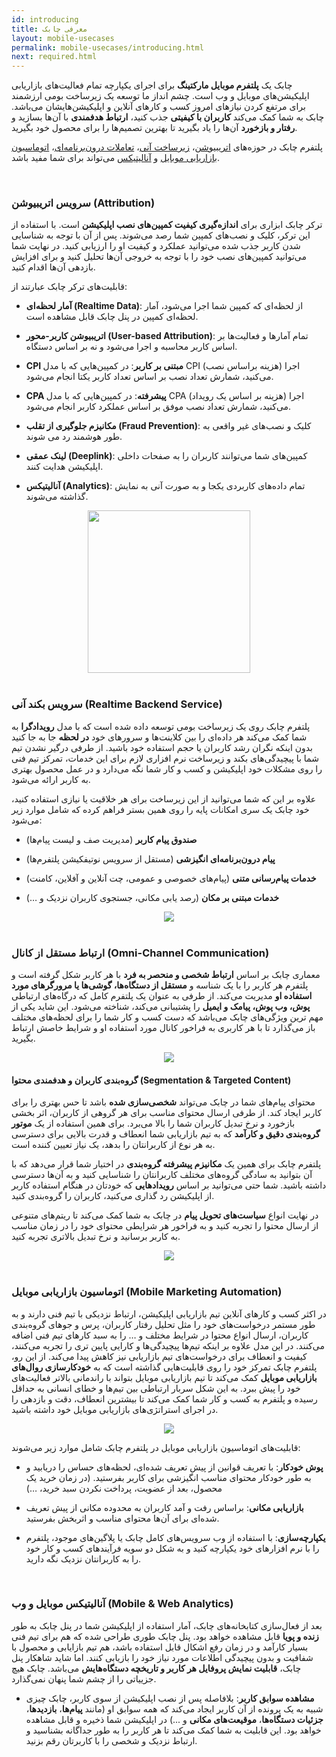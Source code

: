 ```yaml
---
id: introducing
title: معرفی چابک
layout: mobile-usecases
permalink: mobile-usecases/introducing.html
next: required.html
---
```


چابک یک **پلتفرم موبایل مارکتینگ** برای اجرای یکپارچه تمام فعالیت‌های بازاریابی اپلیکیشن‌های موبایل و وب است. چشم انداز ما توسعه یک زیرساخت بومی ارزشمند برای مرتفع کردن نیاز‌های امروز کسب و کار‌های آنلاین و اپلیکیشن‌هایشان می‌باشد. چابک به شما کمک می‌کند **کاربران با کیفیتی** جذب کنید، **ارتباط هدفمندی** با آن‌ها بسازید و **رفتار و بازخورد** آن‌ها را یاد بگیرید تا بهترین تصمیم‌ها را برای محصول خود بگیرید.

پلتفرم چابک در حوزه‌های [اتریبیوشن](/javascript/introducing.html#سرویس-اتریبیوشن-attribution)، [زیرساخت آنی](/javascript/introducing.html#سرویس-بکند-آنی-realtime-backend-service)، [تعاملات درون‌برنامه‌ای](/javascript/introducing.html#ارتباط-مستقل-از-کانال-omni-channel-communication)، [اتوماسیون بازاریابی موبایل](/javascript/introducing.html#اتوماسیون-بازاریابی-موبایل-mobile-marketing-automation) و [آنالیتیکس](/javascript/introducing.html#آنالیتیکس-موبایل-و-وب-mobile--web-analytics) می‌تواند برای شما مفید باشد.

<br>

### سرویس اتریبیوشن (Attribution)

ترکر چابک ابزاری برای **اندازه‌گیری کیفیت کمپین‌های نصب اپلیکیشن** است. با استفاده از این ترکر، کلیک‌ و نصب‌های کمپین شما رصد می‌شوند. پس از آن با توجه به شناسایی شدن کاربر جذب شده می‌توانید عملکرد و کیفیت او را ارزیابی کنید. در نهایت شما می‌توانید کمپین‌های نصب خود را با توجه به خروجی آن‌ها تحلیل کنید و برای افزایش بازدهی آن‌ها اقدام کنید. 

قابلیت‌های ترکر چابک عبارتند از:

- **آمار لحظه‌ای (Realtime Data)**: از لحظه‌ای که کمپین شما اجرا می‌شود، آمار لحظه‌ای کمپین در پنل چابک قابل مشاهده است.

- **اتریبیوشن کاربر-محور (User-based Attribution)**: تمام آمار‌ها و فعالیت‌ها بر اساس کاربر محاسبه و اجرا می‌شود و نه بر اساس دستگاه.

- **CPI مبتنی بر کاربر**: در کمپین‌هایی که با مدل ‌CPI (هزینه براساس نصب) اجرا می‌کنید، شمارش تعداد نصب بر اساس تعداد کاربر یکتا انجام می‌شود.

- **CPA پیشرفته**: در کمپین‌هایی که با مدل CPA (هزینه بر اساس یک رویداد) اجرا می‌کنید، شمارش تعداد نصب موفق بر اساس عملکرد کاربر انجام می‌شود.

- **مکانیزم جلوگیری از تقلب (Fraud Prevention)**: کلیک و نصب‌های غیر واقعی به طور هوشمند رد می شوند.

- **لینک‌ عمقی (Deeplink)**: کمپین‌های شما می‌توانند کاربران را به صفحات داخلی اپلیکیشن هدایت کنند.

- **آنالیتیکس (Analytics)**: تمام داده‌های کاربردی یکجا و به صورت آنی به نمایش گذاشته می‌شوند.

<div style="text-align: center ;"><img src="https://svgshare.com/i/Br6.svg" class="img-fluid" style="
    height: 260px;
"></div> 

<br>

### سرویس بکند آنی (Realtime Backend Service)

پلتفرم چابک روی یک زیرساخت بومی توسعه داده شده است که با مدل **رویداد‌گرا** به شما کمک می‌کند هر داده‌ای را بین کلاینت‌ها و سرور‌های خود **در لحظه** جا‌ به‌‌ جا کنید بدون اینکه نگران رشد کاربران یا حجم استفاده خود باشید. از طرفی درگیر نشدن تیم شما با پیچیدگی‌های بکند و زیرساخت نرم افزاری لازم برای این خدمات، تمرکز تیم فنی را روی مشکلات خود اپلیکیشن و کسب و کار شما نگه می‌دارد و در عمل محصول بهتری به کاربر ارائه می‌شود.

علاوه بر این که شما می‌توانید از این زیرساخت برای هر خلاقیت یا نیازی استفاده کنید، خود چابک یک سری امکانات پایه را روی همین بستر فراهم کرده که شامل موارد زیر می‌شود:

- **صندوق پیام کاربر** (مدیریت صف و لیست پیام‌ها)

- **پیام‌ درون‌برنامه‌ای انگیزشی** (مستقل از سرویس نوتیفکیشن پلتفرم‌ها)

- **خدمات پیام‌رسانی متنی** (پیام‌های خصوصی و عمومی، چت آنلاین و آفلاین، کامنت)

- **خدمات مبتنی بر مکان** (رصد یابی مکانی، جستجوی کاربران نزدیک و …)


<div style="text-align: center;"><img src="https://svgshare.com/i/7xC.svg" /></div> 

<br>

### ارتباط مستقل از کانال (Omni-Channel Communication)

معماری چابک بر اساس **ارتباط شخصی و منحصر به فرد** با هر کاربر شکل گرفته است و پلتفرم هر کاربر را با یک شناسه و **مستقل از دستگاه‌ها، گوشی‌ها یا مرورگر‌های مورد استفاده او** مدیریت می‌کند. از طرفی به عنوان یک پلتفرم کامل که درگاه‌‌های ارتباطی **پوش، وب پوش، پیامک و ایمیل** را پشتیبانی می‌کند، شناخته می‌شود. این شاید یکی از مهم ترین ویژگی‌های چابک می‌باشد که دست کسب و کار شما را برای لحظه‌های مختلف باز می‌گذارد تا با هر کاربری به فراخور کانال مورد استفاده او و شرایط خاصش ارتباط بگیرید.

<div style="text-align: center;"><img src="http://uupload.ir/files/qxf_disactive1.1281e083.png
" /></div>


#### گروه‌بندی کاربران و هدفمندی محتوا (Segmentation & Targeted Content)

محتوای پیام‌های شما در چابک می‌تواند **شخصی‌سازی شده** باشد تا حس بهتری را برای کاربر ایجاد کند. از طرفی ارسال محتوای مناسب برای هر گروهی از کاربران، اثر بخشی بازخورد و نرخ تبدیل کاربران شما را بالا می‌برد. برای همین استفاده از یک **موتور گروه‌بندی دقیق و کارآمد** که به تیم بازاریابی شما انعطاف و قدرت بالایی برای دسترسی به هر نوع از کاربرانتان را بدهد، یک نیاز تعیین کننده است.

پلتفرم چابک برای همین یک **مکانیزم پیشرفته گروه‌بندی** در اختیار شما قرار می‌دهد که با آن بتوانید به سادگی گروه‌های مختلف کاربرانتان را شناسایی کنید و به آن‌ها دسترسی داشته باشید. شما حتی می‌توانید بر اساس **رویداد‌هایی** که خودتان در هنگام استفاده کاربر از اپلیکیشن رد گذاری می‌کنید، کاربران را گروه‌بندی کنید.

در نهایت انواع **سیاست‌های تحویل پیام** در چابک به شما کمک می‌کند تا ریتم‌های متنوعی از ارسال محتوا را تجربه کنید و به فراخور هر شرایطی محتوای خود را در زمان مناسب به کاربر برسانید و نرخ تبدیل بالاتری تجربه کنید.

<div style="text-align: center;"><img src="http://uupload.ir/files/uas_disactive2.png
" /></div>

<br>

### اتوماسیون بازاریابی موبایل (Mobile Marketing Automation) 

در اکثر کسب و کار‌های آنلاین تیم‌ بازاریابی اپلیکیشن، ارتباط نزدیکی با تیم فنی دارند و به طور مستمر درخواست‌های خود را مثل تحلیل رفتار کاربران، پرس و جو‌های گروه‌بندی کاربران، ارسال انواع محتوا در شرایط مختلف و … را به سبد کارهای تیم فنی اضافه می‌کنند. در این مدل علاوه بر اینکه تیم‌ها پیچیدگی‌ها و کارایی پایین تری را تجربه می‌کنند، کیفیت و انعطاف برای درخواست‌های تیم بازاریابی نیز کاهش پیدا می‌کند. از این رو، پلتفرم چابک تمرکز خود را روی قابلیت‌هایی گذاشته است که به **خودکار‌سازی روال‌های بازاریابی موبایل** کمک می‌کند تا تیم بازاریابی موبایل بتواند با راندمانی بالاتر فعالیت‌های خود را پیش ببرد. به این شکل سربار ارتباطی بین تیم‌ها و خطای انسانی به حداقل رسیده و پلتفرم به کسب و کار شما کمک می‌‌کند تا بیشترین انعطاف، دقت و بازدهی را در اجرای استراتژی‌های بازاریابی موبایل خود داشته باشید.



<div style="text-align: center;"><img src="http://uupload.ir/files/jvzs_disactive3.png" /></div>

قابلیت‌های اتوماسیون بازاریابی موبایل در پلتفرم چابک شامل موارد زیر می‌شوند:

- **پوش خودکار**: با تعریف قوانین از پیش تعریف شده‌ای، لحظه‌های حساس را دریابید و به طور خودکار محتوای مناسب انگیزشی برای کاربر بفرستید. (در زمان خرید یک محصول، بعد از عضویت، پرداخت نکردن سبد خرید، …)

- **بازاریابی مکانی**:‌ براساس رفت و آمد کاربران به محدوده مکانی از پیش تعریف شده‌ای برای آن‌ها محتوای مناسب و اثر‌بخش بفرستید.

- **یکپارچه‌سازی**: با استفاده از وب سرویس‌های‌ کامل چابک یا پلاگین‌های موجود، پلتفرم را با نرم افزار‌های خود یکپارچه کنید و به شکل دو سویه فرآیند‌های کسب و کار خود را به کاربرانتان نزدیک نگه دارید.

<br>

### آنالیتیکس موبایل و وب (Mobile & Web Analytics)

بعد از فعال‌سازی کتابخانه‌های چابک، آمار استفاده از اپلیکیشن شما در پنل چابک به طور **زنده و پویا** قابل مشاهده خواهد بود. پنل چابک طوری طراحی شده که هم برای تیم فنی بسیار کارآمد و در زمان رفع اشکال قابل استفاده باشد، هم تیم بازایابی و محصول با شفافیت و بدون پیچیدگی اطلاعات مورد نیاز خود را بازیابی کنند. اما شاید شاهکار پنل چابک، **قابلیت نمایش پروفایل هر کاربر و تاریخچه دستگاه‌هایش** می‌باشد. چابک هیچ جزییاتی را از چشم شما پنهان نمی‌گذارد.

- **مشاهده سوابق کاربر**: بلافاصله پس از نصب اپلیکیشن از سوی کاربر، چابک چیزی شبیه به یک پرونده‌ از آن کاربر ایجاد می‌کند که همه سوابق او (مانند **پیام‌ها**، **بازدیدها**، **جزئیات دستگاه‌ها**، **موقیعت‌های مکانی** و ...) در اپلیکیشن شما ذخیره و قابل مشاهده خواهد بود. این قابلیت به شما کمک می‌کند تا هر کاربر را به طور جداگانه بشناسید و ارتباط نزدیک و شخصی را با کاربرتان رقم بزنید.
